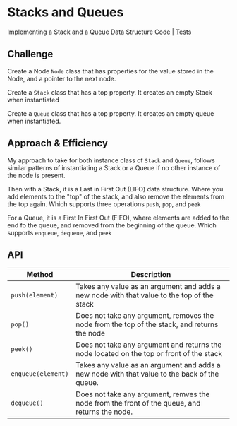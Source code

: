 # Stacks and Queues
Implementing a Stack and a Queue Data Structure
[Code](../../src/main/java/stacksandqueues) | [Tests](../../src/test/java/stacksandqueues)

## Challenge
Create a Node `Node` class that has properties for the value stored in the Node, and a pointer to the next node.

Create a `Stack` class that has a top property. It creates an empty Stack when instantiated


Create a `Queue` class that has a top property. It creates an empty queue when instantiated.
## Approach & Efficiency
My approach to take for both instance class of `Stack` and `Queue`, follows similar patterns of instantiating a Stack or a Queue if no other instance of the node is present.

Then with a Stack, it is a Last in First Out (LIFO) data structure. Where you add elements to the "top" of the stack, and also remove the elements from the top again. Which supports three operations `push`, `pop`, and `peek`

For a Queue, it is a First In First Out (FIFO), where elements are added to the end fo the queue, and removed from the beginning of the queue. Which supports `enqueue`, `dequeue`, and `peek`

## API
| Method | Description |
| --- | --- |
| `push(element)` | Takes any value as an argument and adds a new node with that value to the top of the stack |
| `pop()` | Does not take any argument, removes the node from the top of the stack, and returns the node |
| `peek()` | Does not take any argument and returns the node located on the top or front of the stack |
| `enqueue(element)` | Takes any value as an argument and adds a new node with that value to the back of the queue. |
| `dequeue()` | Does not take any argument, remves the node from the front of the queue, and returns the node.  |
